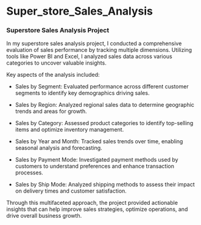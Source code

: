 # Super_store_Sales_Analysis
### Superstore Sales Analysis Project

In my superstore sales analysis project, I conducted a comprehensive evaluation of sales performance by tracking multiple dimensions. Utilizing tools like Power BI and Excel, I analyzed sales data across various categories to uncover valuable insights.

Key aspects of the analysis included:

- Sales by Segment: Evaluated performance across different customer segments to identify key demographics driving sales.
 
- Sales by Region: Analyzed regional sales data to determine geographic trends and areas for growth.
 
- Sales by Category: Assessed product categories to identify top-selling items and optimize inventory management.
 
- Sales by Year and Month: Tracked sales trends over time, enabling seasonal analysis and forecasting.
 
- Sales by Payment Mode: Investigated payment methods used by customers to understand preferences and enhance transaction processes.
 
- Sales by Ship Mode: Analyzed shipping methods to assess their impact on delivery times and customer satisfaction.

Through this multifaceted approach, the project provided actionable insights that can help improve sales strategies, optimize operations, and drive overall business growth.
